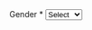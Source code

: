 <div className='mb-4'>
	<label htmlFor='gender' className='block text-sm font-medium text-gray-700'>
		Gender <span className='text-red-500'>*</span>
	</label>
	<select
		id='gender'
		name='gender'
		required
		className='mt-1 block w-full border border-gray-300 rounded-md shadow-sm px-3 py-2'
		value={goat.gender}
		onChange={(e) => setGoat({ ...goat, gender: e.target.value })}
	>
		<option value=''>Select</option>
		<option value='Doe'>Doe</option>
		<option value='Buck'>Buck</option>
		<option value='Wether'>Wether</option>
	</select>
</div>
